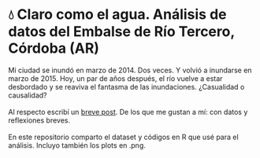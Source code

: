 <div>
<div id="8ef7" class="fl fm ap by fn b fo fp fq fr fs ft fu fv fw fx fy">
<h1 class="fn b fo fz fq ga fs gb fu gc fw gd ap" style="text-align: left;">💧 Claro como el agua. Análisis de datos del Embalse de Río Tercero, Córdoba (AR)</h1>
<div dir="auto">Mi ciudad se inund&oacute; en marzo de 2014. Dos veces. Y volvi&oacute; a inundarse en marzo de 2015. Hoy, un par de a&ntilde;os despu&eacute;s, el r&iacute;o vuelve a estar desbordado y se reaviva el fantasma de las inundaciones. &iquest;Casualidad o causalidad?</div>
<div dir="auto">&nbsp;</div>
<div dir="auto">Al respecto escrib&iacute; un <a href="https://medium.com/condolasa/claro-como-el-agua-50d41f3e275f" target="_blank" rel="noopener">breve post</a>. De los que me gustan a m&iacute;: con datos y reflexiones breves.</div>
</div>
<div class="o9v6fnle cxmmr5t8 oygrvhab hcukyx3x c1et5uql ii04i59q">
<div dir="auto">&nbsp;</div>
<div dir="auto">En este repositorio comparto el dataset y c&oacute;digos en R que us&eacute; para el an&aacute;lisis. Incluyo tambi&eacute;n los plots en .png.</div>
</div>
